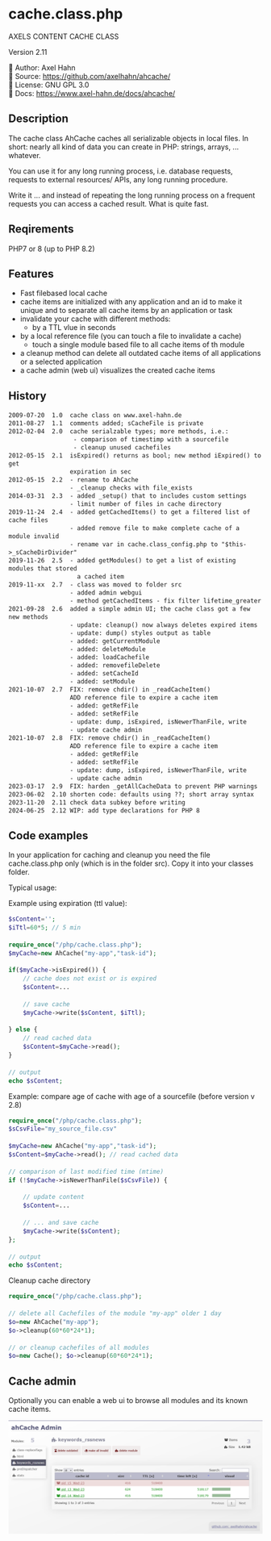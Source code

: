 
# cache.class.php

AXELS CONTENT CACHE CLASS

Version 2.11

👤 Author: Axel Hahn \
🧾 Source: <https://github.com/axelhahn/ahcache/> \
📜 License: GNU GPL 3.0 \
📗 Docs: <https://www.axel-hahn.de/docs/ahcache/>


## Description

The cache class AhCache caches all serializable objects in local files. In short: nearly all kind of data you can create in PHP: strings, arrays, ... whatever.

You can use it for any long running process, i.e. database requests, requests to external resources/ APIs, any long running procedure. 

Write it ... and instead of repeating the long running process on a frequent requests you can access a cached result. What is quite fast.

## Reqirements

PHP7 or 8 (up to PHP 8.2)

## Features

* Fast filebased local cache
* cache items are initialized with any application and an id to make it unique and to separate all cache items by an application or task
* invalidate your cache with different methods:
  * by a TTL vlue in seconds
* by a local reference file (you can touch a file to invalidate a cache)
  * touch a single module based file to all cache items of th module
* a cleanup method can delete all outdated cache items of all applications or a selected application
* a cache admin (web ui) visualizes the created cache items 

## History
```
2009-07-20  1.0  cache class on www.axel-hahn.de
2011-08-27  1.1  comments added; sCacheFile is private
2012-02-04  2.0  cache serialzable types; more methods, i.e.:
                  - comparison of timestimp with a sourcefile
                  - cleanup unused cachefiles
2012-05-15  2.1  isExpired() returns as bool; new method iExpired() to get
                 expiration in sec
2012-05-15  2.2  - rename to AhCache
                 - _cleanup checks with file_exists
2014-03-31  2.3  - added _setup() that to includes custom settings
                 - limit number of files in cache directory
2019-11-24  2.4  - added getCachedItems() to get a filtered list of cache files
                 - added remove file to make complete cache of a module invalid
                 - rename var in cache.class_config.php to "$this->_sCacheDirDivider"
2019-11-26  2.5  - added getModules() to get a list of existing modules that stored
                   a cached item
2019-11-xx  2.7  - class was moved to folder src
                 - added admin webgui
                 - method getCachedItems - fix filter lifetime_greater
2021-09-28  2.6  added a simple admin UI; the cache class got a few new methods
                 - update: cleanup() now always deletes expired items
                 - update: dump() styles output as table
                 - added: getCurrentModule 
                 - added: deleteModule 
                 - added: loadCachefile
                 - added: removefileDelete
                 - added: setCacheId
                 - added: setModule
2021-10-07  2.7  FIX: remove chdir() in _readCacheItem()
                 ADD reference file to expire a cache item
                 - added: getRefFile
                 - added: setRefFile
                 - update: dump, isExpired, isNewerThanFile, write
                 - update cache admin
2021-10-07  2.8  FIX: remove chdir() in _readCacheItem()
                 ADD reference file to expire a cache item
                 - added: getRefFile
                 - added: setRefFile
                 - update: dump, isExpired, isNewerThanFile, write
                 - update cache admin
2023-03-17  2.9  FIX: harden _getAllCacheData to prevent PHP warnings
2023-06-02  2.10 shorten code: defaults using ??; short array syntax
2023-11-20  2.11 check data subkey before writing
2024-06-25  2.12 WIP: add type declarations for PHP 8
```

## Code examples

In your application for caching and cleanup you need the file cache.class.php only (which is in the folder src). Copy it into your classes folder.

Typical usage:

Example using expiration (ttl value):

```php
$sContent='';  
$iTtl=60*5; // 5 min 
  
require_once("/php/cache.class.php");  
$myCache=new AhCache("my-app","task-id");  
  
if($myCache->isExpired()) {  
	// cache does not exist or is expired
	$sContent=...  
  
	// save cache
	$myCache->write($sContent, $iTtl);  
  
} else {  
	// read cached data
	$sContent=$myCache->read();  
}  
  
// output
echo $sContent;  
```
	
Example: compare age of cache with age of a sourcefile (before version v 2.8)

```php
require_once("/php/cache.class.php");  
$sCsvFile="my_source_file.csv"  
  
$myCache=new AhCache("my-app","task-id");  
$sContent=$myCache->read(); // read cached data
  
// comparison of last modified time (mtime)
if (!$myCache->isNewerThanFile($sCsvFile)) {  
  
	// update content 
	$sContent=...  
  
	// ... and save cache
	$myCache->write($sContent);  
};  
  
// output
echo $sContent;
```

Cleanup cache directory 

```php
require_once("/php/cache.class.php");  

// delete all Cachefiles of the module "my-app" older 1 day
$o=new AhCache("my-app");
$o->cleanup(60*60*24*1); 

// or cleanup cachefiles of all modules
$o=new Cache(); $o->cleanup(60*60*24*1);
```

## Cache admin

Optionally you can enable a web ui to browse all modules and  its known cache items.

![Cache admin](./doc/cache-admin.png)
